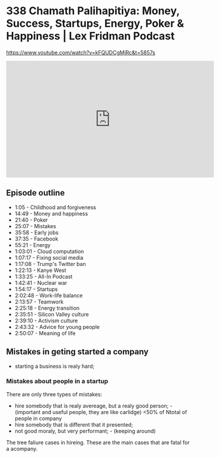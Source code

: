 # 338 Chamath Palihapitiya: Money, Success, Startups, Energy, Poker & Happiness | Lex Fridman Podcast

https://www.youtube.com/watch?v=kFQUDCgMjRc&t=5857s

<iframe width="560" height="315" src="https://www.youtube.com/embed/kFQUDCgMjRc" title="YouTube video player" frameborder="0" allow="accelerometer; autoplay; clipboard-write; encrypted-media; gyroscope; picture-in-picture" allowfullscreen></iframe>

## Episode outline
- 1:05 - Childhood and forgiveness
- 14:49 - Money and happiness
- 21:40 - Poker
- 25:07 - Mistakes
- 35:58 - Early jobs
- 37:35 - Facebook
- 55:21 - Energy
- 1:03:01 - Cloud computation
- 1:07:17 - Fixing social media
- 1:17:08 - Trump's Twitter ban
- 1:22:13 - Kanye West
- 1:33:25 - All-In Podcast
- 1:42:41 - Nuclear war
- 1:54:17 - Startups
- 2:02:48 - Work-life balance
- 2:13:57 - Teamwork
- 2:25:18 - Energy transition
- 2:35:51 - Silicon Valley culture
- 2:39:10 - Activism culture
- 2:43:32 - Advice for young people
- 2:50:07 - Meaning of life

## Mistakes in geting started a company
- starting a business is realy hard;
### Mistakes about people in a startup 
There are only three types of mistakes:
- hire somebody that is realy avereage, but a realy good person; - (important and useful people, they are like carlidge) <50% of Ntotal of people in company
- hire somebody that is different that it presented; 
- not good moraly, but very performant; - (keeping around)

The tree faliure cases in hireing. These are the main cases that are fatal for a acompany. 


## 
